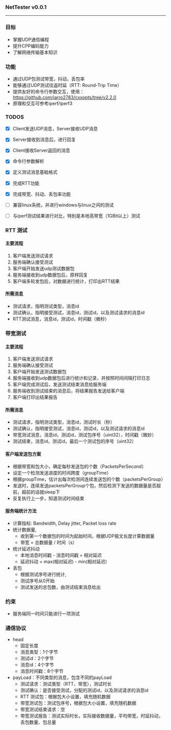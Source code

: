 ### NetTester v0.0.1
---


### 目标
- 掌握UDP通信编程
- 提升CPP编码能力
- 了解网络传输基本知识


### 功能
- 通过UDP包测试带宽，抖动，丢包率
- 能够通过UDP测试往返时延（RTT: Round-Trip Time）
- 提供友好的命令行参数交互，使用：https://github.com/jarro2783/cxxopts/tree/v2.2.0
- 原理和交互可参考iperf/iperf3



### TODOS
- [X] Client发送UDP消息，Server接收UDP消息
- [X] Server接收到消息后，进行回复
- [X] Client接收Server返回的消息
- [X] 命令行参数解析
- [X] 定义测试消息基础格式
- [X] 完成RTT功能
- [X] 完成带宽、抖动、丢包率功能
- [ ] 兼容linux系统，并进行windows与linux之间的测试
- [ ] 与iperf测试结果进行对比，特别是本地高带宽（1GBit以上）测试


### RTT 测试

#### 主要流程
1. 客户端发送测试请求
2. 服务端确认接受测试
3. 客户端开始发送udp测试数据包
4. 服务端接收到udp数据包后，原样回复
5. 客户端多轮发包后，对数据进行统计，打印出RTT结果

#### 所需消息
- 测试请求，指明测试类型，消息id
- 测试确认，指明接受测试，消息id，测试id，以及测试请求的消息id
- RTT测试消息，消息id，测试id，时间戳（微秒）

### 带宽测试

#### 主要流程
1. 客户端发送测试请求
2. 服务端确认接受测试
3. 客户端开始发送测试数据包
4. 服务端接收到udp数据包后进行统计和记录，并按照时间间隔打印日志
5. 客户端完成测试后，发送测试结束消息给服务端
6. 服务端收到测试结束的消息后，将结果报告发送给客户端
7. 客户端打印出结果报告

#### 所需消息
- 测试请求，指明测试类型，消息id，测试时长（秒）
- 测试确认，指明接受测试，消息id，测试id，以及测试请求的消息id
- 带宽测试消息，消息id，测试id，测试包序号（uint32），时间戳（微妙）
- 测试结束，消息id，测试id，最后一个测试包的序号（uint32）


#### 客户端发送包方案
- 根据带宽和包大小，确定每秒发送包的个数（PacketsPerSecond）
- 设定一个检测发送进度的时间跨度（groupTime）
- 根据groupTime，估计出每次检测间连续发送包的个数（packetsPerGroup）
- 发送时，连续发送packetsPerGroup个包，然后检测下发送的数据量是否超前，超前的话就sleep下
- 反复执行上一步，知道测试时间结束


#### 服务端统计方法
- 计算指标: Bandwidth, Delay jitter, Packet loss rate 
- 统计数据量,
  - 收到第一个数据包的时间为起始时间，根据UDP报文长度计算数据量
  - 带宽 = 总数据量 / 时间（s）
- 统计延迟抖动
  - 本地消息时间戳 - 消息时间戳 = 相对延迟
  - 延迟抖动 = max(相对延迟) - min(相对延迟)
- 丢包
  - 根据测试序号进行统计,
  - 测试序号从0开始
  - 测试发送的总包数，由测试结束消息给出


### 约束
- 服务端同一时间只能进行一项测试




### 通信协议
- head
  - 固定长度
  - 消息类型：1个字节
  - 测试id：2个字节
  - 消息id：4个字节
  - 消息时间戳：8个字节
- payLoad：不同类型的消息，包含不同的payLoad
  - 测试请求：测试类型（RTT、带宽），测试时长
  - 测试确认：是否接受测试，分配的测试id，以及测试请求的消息id
  - RTT 测试包：根据包大小设置，填充随机数据
  - 带宽测试包：测试包序号，根据包大小设置，填充随机数据
  - 带宽测试结束请求：空
  - 带宽测试报告：测试实际时长，实际接收数据量，平均带宽，时延抖动，丢包数量、包总量

